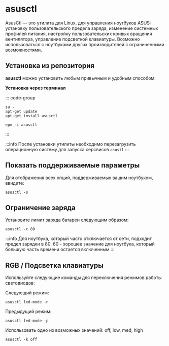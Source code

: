 # asusctl

AsusCtl — это утилита для Linux, для управления ноутбуков ASUS: установку пользовательского предела заряда, изменение системных профилей питания, настройку пользовательских кривых вращения вентилятора, управление подсветкой клавиатуры. Возможно использоваться с ноутбуками других производителей с ограниченными возможностями.

## Установка из репозитория

**asusctl** можно установить любым привычным и удобным способом:

**Установка через терминал**

::: code-group

```shell[apt-get]
su -
apt-get update
apt-get install asusctl
```
```shell[epm]
epm -i asusctl
```
:::

:::info
После установки утилиты необходимо перезагрузить операционную систему для запуска серсвисов `asustl`
:::

## Показать поддерживаемые параметры

Для отображения всех опций, поддерживаемых вашим ноутбуком, ввидите:

```shell
asusctl -s
```

## Ограничение заряда

Установите лимит заряда батареи следующим образом:

```shell
asusctl -c 80
```

:::info
Для ноутбука, который часто отключается от сети, подходит предел зарядки в 80. 60 - хорошее значение для ноутбука, который большую часть времени остается включенным
:::

## RGB / Подсветка клавиатуры

Используйте следующие команды для переключения режимов работы светодиодов:

Следующий режим:

```shell
asusctl led-mode -n
```

Предыдущий режим:

```shell
asusctl led-mode -p
```

Использовать одно из возможных значений: off, low, med, high

```shell
asusctl -k off
```